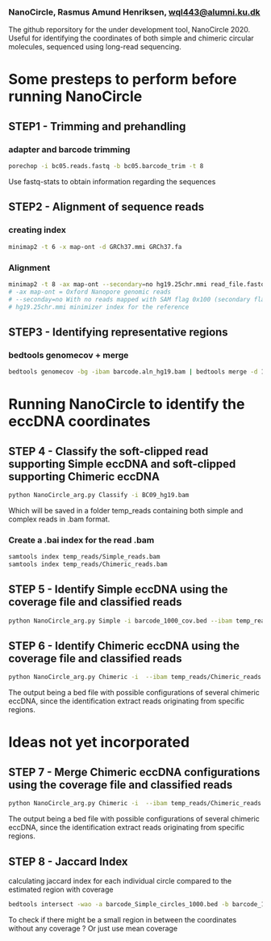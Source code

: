 ### NanoCircle, Rasmus Amund Henriksen, wql443@alumni.ku.dk

The github reporsitory for the under development
tool, NanoCircle 2020. Useful for identifying the coordinates
of both simple and chimeric circular molecules, sequenced
using long-read sequencing.

# Some presteps to perform before running NanoCircle

## STEP1 - Trimming and prehandling

### adapter and barcode trimming 
~~~~bash
porechop -i bc05.reads.fastq -b bc05.barcode_trim -t 8
~~~~
Use fastq-stats to obtain information regarding the sequences

## STEP2 - Alignment of sequence reads

### creating index
~~~~bash
minimap2 -t 6 -x map-ont -d GRCh37.mmi GRCh37.fa
~~~~

### Alignment
~~~bash
minimap2 -t 8 -ax map-ont --secondary=no hg19.25chr.mmi read_file.fastq | samtools sort - > barcode.aln_hg19.bam
# -ax map-ont = Oxford Nanopore genomic reads
# --seconday=no With no reads mapped with SAM flag 0x100 (secondary flag). 
# hg19.25chr.mmi minimizer index for the reference
~~~ 

## STEP3 - Identifying representative regions

### bedtools genomecov + merge
~~~bash
bedtools genomecov -bg -ibam barcode.aln_hg19.bam | bedtools merge -d 1000 -i stdin | sort -V -k1,1 -k2,2n > barcode_1000_cov.bed
~~~ 

# Running NanoCircle to identify the eccDNA coordinates
## STEP 4 - Classify the soft-clipped read supporting Simple eccDNA and soft-clipped supporting Chimeric eccDNA
~~~bash
python NanoCircle_arg.py Classify -i BC09_hg19.bam
~~~
Which will be saved in a folder temp_reads containing both simple and complex reads in .bam format. 
### Create a .bai index for the read .bam
~~~bash
samtools index temp_reads/Simple_reads.bam
samtools index temp_reads/Chimeric_reads.bam
~~~
## STEP 5 - Identify Simple eccDNA using the coverage file and classified reads
~~~bash
python NanoCircle_arg.py Simple -i barcode_1000_cov.bed --ibam temp_reads/Simple_reads.bam -q 60 -o barcode_Simple_circles.bed
~~~
## STEP 6 - Identify Chimeric eccDNA using the coverage file and classified reads
~~~bash
python NanoCircle_arg.py Chimeric -i  --ibam temp_reads/Chimeric_reads.bam -q 60 -o barcode_Chimeric_circles.bed
~~~
The output being a bed file with possible configurations of several chimeric eccDNA, since the identification extract reads originating from specific regions.
# Ideas not yet incorporated
## STEP 7 - Merge Chimeric eccDNA configurations using the coverage file and classified reads
~~~bash
python NanoCircle_arg.py Chimeric -i  --ibam temp_reads/Chimeric_reads.bam -q 60 -o barcode_Chimeric_circles.bed
~~~
The output being a bed file with possible configurations of several chimeric eccDNA, since the identification extract reads originating from specific regions.

## STEP 8 - Jaccard Index
calculating jaccard index for each individual circle compared to the estimated region with coverage
~~~bash
bedtools intersect -wao -a barcode_Simple_circles_1000.bed -b barcode_1000_cov.bed | head -10 | awk -v OFS='\t' '{print $1,$2,$3,($4/((($3-$2)+($10-$9))-$4))}'
~~~
To check if there might be a small region in between the coordinates without any coverage ?
Or just use mean coverage
